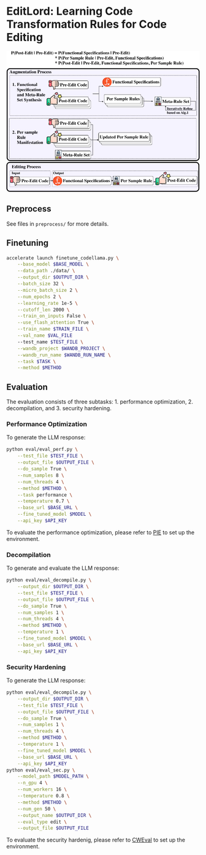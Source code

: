 # EditLord: Learning Code Transformation Rules for Code Editing

![workflow](imgs/workflow.png)

## Preprocess
See files in `preprocess/` for more details.

## Finetuning
```bash
accelerate launch finetune_codellama.py \
    --base_model $BASE_MODEL \
    --data_path ./data/ \
    --output_dir $OUTPUT_DIR \
    --batch_size 32 \
    --micro_batch_size 2 \
    --num_epochs 2 \
    --learning_rate 1e-5 \
    --cutoff_len 2000 \
    --train_on_inputs False \
    --use_flash_attention True \
    --train_name $TRAIN_FILE \
    --val_name $VAL_FILE
    --test_name $TEST_FILE \
    --wandb_project $WANDB_PROJECT \
    --wandb_run_name $WANDB_RUN_NAME \
    --task $TASK \
    --method $METHOD 
```
## Evaluation
The evaluation consists of three subtasks: 1. performance optimization, 2. decompilation, and 3. security hardening.

### Performance Optimization
To generate the LLM response:
```bash
python eval/eval_perf.py \
    --test_file $TEST_FILE \
    --output_file $OUTPUT_FILE \
    --do_sample True \
    --num_samples 8 \
    --num_threads 4 \
    --method $METHOD \
    --task performance \
    --temperature 0.7 \
    --base_url $BASE_URL \
    --fine_tuned_model $MODEL \
    --api_key $API_KEY
```

To evaluate the performance optimization, please refer to [PIE](https://github.com/LearningOpt/pie) to set up the environment.


### Decompilation
To generate and evaluate the LLM response:
```bash
python eval/eval_decompile.py \
    --output_dir $OUTPUT_DIR \
    --test_file $TEST_FILE \
    --output_file $OUTPUT_FILE \
    --do_sample True \
    --num_samples 1 \
    --num_threads 4 \
    --method $METHOD \
    --temperature 1 \
    --fine_tuned_model $MODEL \
    --base_url $BASE_URL \
    --api_key $API_KEY
```

### Security Hardening
To generate the LLM response:
```bash
python eval/eval_decompile.py \
    --output_dir $OUTPUT_DIR \
    --test_file $TEST_FILE \
    --output_file $OUTPUT_FILE \
    --do_sample True \
    --num_samples 1 \
    --num_threads 4 \
    --method $METHOD \
    --temperature 1 \
    --fine_tuned_model $MODEL \
    --base_url $BASE_URL \
    --api_key $API_KEY
python eval/eval_sec.py \
    --model_path $MODEL_PATH \
    --n_gpu 4 \
    --num_workers 16 \
    --temperature 0.8 \
    --method $METHOD \
    --num_gen 50 \
    --output_name $OUTPUT_DIR \
    --eval_type edit \
    --output_file $OUTPUT_FILE
```

To evaluate the security hardenig, please refer to [CWEval](https://github.com/Co1lin/CWEval) to set up the environment.

